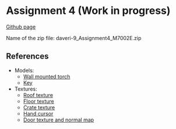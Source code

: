 Assignment 4 (Work in progress)
=============


[Github page](https://github.com/AnotherDay/M7002E-Assignments/tree/master/src/assignment4)

Name of the zip file: daveri-9_Assignment4_M7002E.zip


References
----------
* Models:
    - [Wall mounted torch](http://opengameart.org/content/wall-mounted-torch)
    - [Key](http://opengameart.org/content/low-poly-key)
* Textures:
    - [Roof texture](http://opengameart.org/node/8160)
    - [Floor texture](http://opengameart.org/node/8050)
    - [Crate texture](http://opengameart.org/content/2d-wooden-box)
    - [Hand cursor](https://www.iconfinder.com/icons/42207/cursor_hand_icon)
    - [Door texture and normal map](http://opengameart.org/content/weathered-wood-door)

